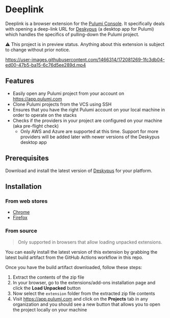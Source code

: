 # Deeplink

Deeplink is a browser extension for the [Pulumi Console](https://app.pulumi.com). It specifically deals with opening a deep-link URL for [Deskypus](https://deskypus.github.io) (a desktop app for Pulumi) which handles the specifics of pulling-down the Pulumi project.

:warning: This project is in preview status. Anything about this extension is subject to change without prior notice.

https://user-images.githubusercontent.com/1466314/172081269-1fc3db04-ed00-47b5-ba15-6c76d5ee289d.mp4

## Features

* Easily open any Pulumi project from your account on https://app.pulumi.com
* Clone Pulumi projects from the VCS using SSH
* Ensures that you have the right Pulumi account on your local machine in order to operate on the stacks
* Checks if the providers in your project are configured on your machine (aka pre-flight check)
  * Only AWS and Azure are supported at this time. Support for more providers will be added later with newer versions of the Deskypus desktop app

## Prerequisites

Download and install the latest version of [Deskypus](https://deskypus.github.io) for your platform.

## Installation

### From web stores

* [Chrome](https://chrome.google.com/webstore/detail/deeplink/jionfdghdffeibmjoeclnhimnghgancc)
* [Firefox](https://addons.mozilla.org/en-US/firefox/addon/deeplink/)

### From source

> Only supported in browsers that allow loading unpacked extensions.

You can easily install the latest version of this extension by grabbing the latest build artifact from the GitHub Actions workflow in this repo.

Once you have the build artifact downloaded, follow these steps:

1. Extract the contents of the zip file
1. In your browser, go to the extensions/add-ons installation page and click the **Load Unpacked** button
1. Now select the `extension` folder from the extracted zip file contents
1. Visit https://app.pulumi.com and click on the **Projects** tab in any organization and you should see a new button
that allows you to open the project locally on your machine
